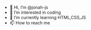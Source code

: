- 👋 Hi, I’m @jonah-js
- 👀 I’m interested in coding
- 🌱 I’m currently learning HTML,CSS,JS
- 📫 How to reach me 

